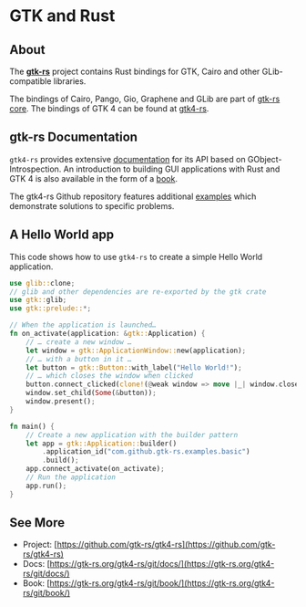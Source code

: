 ---
---

# GTK and Rust

## About

The [**gtk-rs**](https://gtk-rs.org/) project contains Rust bindings for GTK, Cairo and other GLib-compatible libraries.

The bindings of Cairo, Pango, Gio, Graphene and GLib are part of [gtk-rs core](https://github.com/gtk-rs/gtk-rs-core/).
The bindings of GTK 4 can be found at [gtk4-rs](https://github.com/gtk-rs/gtk4-rs/).

## gtk-rs Documentation

`gtk4-rs` provides extensive [documentation](https://gtk-rs.org/gtk4-rs/stable/latest/docs/gtk4/index.html) for its API based on GObject-Introspection.
An introduction to building GUI applications with Rust and GTK 4 is also available in the form of a [book](https://gtk-rs.org/gtk4-rs/git/book/).

The gtk4-rs Github repository features additional [examples](https://github.com/gtk-rs/gtk4-rs/tree/master/examples) which demonstrate solutions to specific problems.


## A Hello World app

This code shows how to use `gtk4-rs` to create a simple Hello World application.

```rust
use glib::clone;
// glib and other dependencies are re-exported by the gtk crate
use gtk::glib;
use gtk::prelude::*;

// When the application is launched…
fn on_activate(application: &gtk::Application) {
    // … create a new window …
    let window = gtk::ApplicationWindow::new(application);
    // … with a button in it …
    let button = gtk::Button::with_label("Hello World!");
    // … which closes the window when clicked
    button.connect_clicked(clone!(@weak window => move |_| window.close()));
    window.set_child(Some(&button));
    window.present();
}

fn main() {
    // Create a new application with the builder pattern
    let app = gtk::Application::builder()
        .application_id("com.github.gtk-rs.examples.basic")
        .build();
    app.connect_activate(on_activate);
    // Run the application
    app.run();
}
```

## See More

* Project: [https://github.com/gtk-rs/gtk4-rs](https://github.com/gtk-rs/gtk4-rs)
* Docs: [https://gtk-rs.org/gtk4-rs/git/docs/](https://gtk-rs.org/gtk4-rs/git/docs/)
* Book: [https://gtk-rs.org/gtk4-rs/git/book/](https://gtk-rs.org/gtk4-rs/git/book/)
